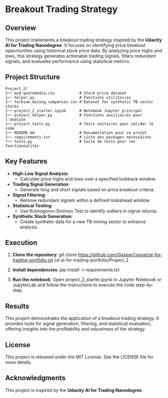 # Breakout Trading Strategy

## Overview

This project implements a breakout trading strategy inspired by the **Udacity AI for Trading Nanodegree**. It focuses on identifying price breakout opportunities using historical stock price data. By analyzing price highs and lows, this strategy generates actionable trading signals, filters redundant signals, and evaluates performance using statistical metrics.

## Project Structure
```
Project_2/
├── eod-quotemedia.csv           # Stock price dataset
├── helper.py                    # Fonctions utilitaires
├── terbium_mining_companies.csv # Dataset for synthetic TB sector stocks
├── project_2_starter.ipynb      # Notebook Jupyter principal
├── project_helper.py            # Fonctions auxiliaires pour l'analyse
├── project_tests.py             # Tests unitaires pour valider le code
├── README.md                    # Documentation pour ce projet
├── requirements.txt             # Liste des packages nécessaires
└── tests.py                     # Suite de tests pour les fonctionnalités
```

## Key Features

- **High-Low Signal Analysis**: 
  - Calculate price highs and lows over a specified lookback window.
- **Trading Signal Generation**: 
  - Generate long and short signals based on price breakout criteria.
- **Signal Filtering**: 
  - Remove redundant signals within a defined lookahead window.
- **Statistical Testing**: 
  - Use Kolmogorov-Smirnov Test to identify outliers in signal returns.
- **Synthetic Stock Generation**: 
  - Create synthetic data for a new TB mining sector to enhance analysis.

## Execution

1. **Clone the repository**:
   git clone https://github.com/GasparCoquet/ai-for-trading-portfolio.git
   cd ai-for-trading-portfolio/Project_2

2. **Install dependencies**:
   pip install -r requirements.txt

3. **Run the notebook**: Open project_2_starter.ipynb in Jupyter Notebook or JupyterLab and follow the instructions to execute the code step-by-step.

## Results
This project demonstrates the application of a breakout trading strategy. It provides tools for signal generation, filtering, and statistical evaluation, offering insights into the profitability and robustness of the strategy.

## License
This project is released under the MIT License. See the LICENSE file for more details.

## Acknowledgments
This project is inspired by the **Udacity AI for Trading Nanodegree**.